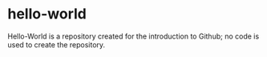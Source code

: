 # hello-world
Hello-World is a repository created for the introduction to Github; no code is used to create the repository.
